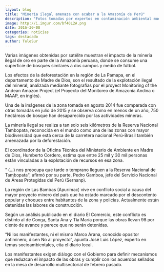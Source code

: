 ```yaml
---
layout: blog
title: "Minería ilegal amenaza con acabar a la Amazonía de Perú"
description: "Fotos tomadas por expertos en contaminación ambiental muestran como la explotación ilícita de oro consume una parte importante de la zona boscosa."
image: http://i.imgur.com/bf40L2A.png
date: 2016-30-08
categories: noticias
tags: destacado
author: TeleSur
---
```


Varias imágenes obtenidas por satélite muestran el impacto de la minería ilegal de oro en parte de la Amazonía peruana, donde se consume una superficie de bosques similares a dos campos y medio de fútbol.                        

Los efectos de la deforestación en la región de La Pamapa, en el departamento de Madre de Dios, son el resultado de la explotación ilegal del mineral, analizada mediante fotografías por el proyect Monitoring of the Andean Amazon Project (el Proyecto del Monitoreo de Amazonia Andina o MAAP, en inglés). 

Una de la imágenes de la zona tomada en agosto 2014 fue comparada con otras tomadas en julio de 2015 y se observa cómo en menos de un año, 750 hectáreas de bosque han desaparecido por las actividades mineras.

La minería ilegal se realiza a tan solo seis kilómetros de la Reserva Nacional Tambopata, reconocida en el mundo como una de las zonas con mayor biodiversidad que está cerca de la carretera nacional Perú-Brasil también amenazada por la deforestación.

El coordinador de la Oficina Técnica del Ministerio de Ambiente en Madre de Dios, Humberto Cordero, estima que entre 25 mil y 30 mil personas están vinculadas a la explotación de recursos en esa zona. 

“ (...) nos preocupa que tarde o temprano lleguen a la Reserva Nacional de Tambopata", afirmó por su parte, Pedro Gamboa, jefe del Servicio Nacional de Áreas Protegidas del Perú (Sernanp).

La región de Las Bambas (Apurímac) vive en conflicto social a causa del mayor proyecto minero del país que ha estado marcado por el descontento popular y choques entre habitantes de la zona y policías. Actualmente están detenidas las labores de construcción. 

Según un análisis publicado en el diario El Comercio, este conflicto es distinto al de Conga, Santa Ana y Tía María porque las obras llevan 98 por ciento de avance y parece que no serán detenidas.

“Ni los manifestantes, ni el mismo Marco Arana, conocido opositor antiminero, dicen No al proyecto”, apunta José Luis López, experto en temas socioambientales, cita el diario local.

Los manifestantes exigen diálogo con el Gobierno para definir mecanismos que reduzcan el impacto de las obras y cumplir con los acuerdos sellados en la mesa de desarrollo multisectorial de febrero pasado.
